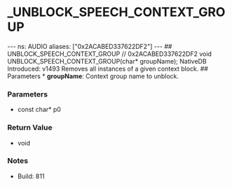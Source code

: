 # _UNBLOCK_SPEECH_CONTEXT_GROUP

--- ns: AUDIO aliases: ["0x2ACABED337622DF2"] --- ## UNBLOCK_SPEECH_CONTEXT_GROUP  // 0x2ACABED337622DF2 void UNBLOCK_SPEECH_CONTEXT_GROUP(char* groupName);  NativeDB Introduced: v1493  Removes all instances of a given context block.  ## Parameters * **groupName**: Context group name to unblock.

### Parameters
* const char* p0

### Return Value
* void

### Notes
* Build: 811


